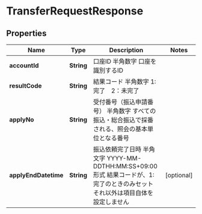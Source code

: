 
# TransferRequestResponse

## Properties
Name | Type | Description | Notes
------------ | ------------- | ------------- | -------------
**accountId** | **String** | 口座ID 半角数字 口座を識別するID  | 
**resultCode** | **String** | 結果コード 半角数字 1:完了　2：未完了  | 
**applyNo** | **String** | 受付番号（振込申請番号） 半角数字 すべての振込・総合振込で採番される、照会の基本単位となる番号  | 
**applyEndDatetime** | **String** | 振込依頼完了日時 半角文字 YYYY-MM-DDTHH:MM:SS+09:00形式 結果コードが、1:完了のときのみセット それ以外は項目自体を設定しません  |  [optional]



